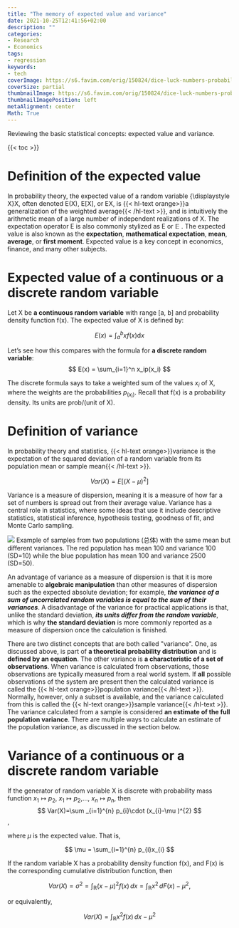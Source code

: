 ```yaml
---
title: "The memory of expected value and variance"
date: 2021-10-25T12:41:56+02:00
description: ""
categories:
- Research
- Economics
tags:
- regression
keywords:
- tech
coverImage: https://s6.favim.com/orig/150824/dice-luck-numbers-probability-Favim.com-3173606.jpg
coverSize: partial
thumbnailImage: https://s6.favim.com/orig/150824/dice-luck-numbers-probability-Favim.com-3173606.jpg
thumbnailImagePosition: left
metaAlignment: center
Math: True
---
```

Reviewing the basic statistical concepts: expected value and variance.
<!--more-->
{{< toc >}}
# Definition of the expected value
In probability theory, the expected value of a random variable {\displaystyle X}X, often denoted E(X), E[X], or EX, is {{< hl-text orange>}}a generalization of the weighted average{{< /hl-text >}}, and is intuitively the arithmetic mean of a large number of independent realizations of X. The expectation operator E is also commonly stylized as E or $\mathbb {E}$ . The expected value is also known as the **expectation**, **mathematical expectation**, **mean**, **average**, or **first moment**. Expected value is a key concept in economics, finance, and many other subjects.

# Expected value of a continuous or a discrete random variable

Let X be **a continuous random variable** with range [a, b] and probability
density function f(x). The expected value of X is defined by:

$$ E(x) = \int_a^b xf(x) \mathrm{d}x$$

Let’s see how this compares with the formula for **a discrete random variable**:
$$ E(x) = \sum_{i=1}^n  x_ip(x_i) $$

The discrete formula says to take a weighted sum of the values $x_i$ of X, where the weights are the probabilities $p_(x_i)$. Recall that f(x) is a probability density. Its units are prob/(unit of X).

# Definition of variance

In probability theory and statistics, {{< hl-text orange>}}variance is the expectation of the squared deviation of a random variable from its population mean or sample mean{{< /hl-text >}}.

$$ Var(X)= E[(X - \mu )^2]$$

Variance is a measure of dispersion, meaning it is a measure of how far a set of numbers is spread out from their average value. Variance has a central role in statistics, where some ideas that use it include descriptive statistics, statistical inference, hypothesis testing, goodness of fit, and Monte Carlo sampling.

![](https://upload.wikimedia.org/wikipedia/commons/thumb/f/f9/Comparison_standard_deviations.svg/400px-Comparison_standard_deviations.svg.png)
Example of samples from two populations (总体) with the same mean but different variances. The red population has mean 100 and variance 100 (SD=10) while the blue population has mean 100 and variance 2500 (SD=50).

An advantage of variance as a measure of dispersion is that it is more amenable to **algebraic manipulation** than other measures of dispersion such as the expected absolute deviation; for example, ***the variance of a sum of uncorrelated random variables is equal to the sum of their variances***. A disadvantage of the variance for practical applications is that, unlike the standard deviation, ***its units differ from the random variable***, which is why **the standard deviation** is more commonly reported as a measure of dispersion once the calculation is finished.

There are two distinct concepts that are both called "variance". One, as discussed above, is part of **a theoretical probability distribution** and is **defined by an equation**. The other variance is **a characteristic of a set of observations**. When variance is calculated from observations, those observations are typically measured from a real world system. If **all** possible observations of the system are present then the calculated variance is called the {{< hl-text orange>}}population variance{{< /hl-text >}}. Normally, however, only a subset is available, and the variance calculated from this is called the {{< hl-text orange>}}sample variance{{< /hl-text >}}. The variance calculated from a sample is considered **an estimate of the full population variance**. There are multiple ways to calculate an estimate of the population variance, as discussed in the section below.

# Variance of a continuous or a discrete random variable

If the generator of random variable X is discrete with probability mass function $x_{1} \mapsto p_{2}$, $x_{1} \mapsto p_{2}$,..., $x_{n} \mapsto p_{n}$, then
 $$ Var(X)=\sum _{i=1}^{n} p_{i}\cdot (x_{i}-\mu )^{2} $$,

 where $\mu$  is the expected value. That is,

 $$ \mu = \sum_{i=1}^{n} p_{i}x_{i} $$

If the random variable X has a probability density function f(x), and F(x) is the corresponding cumulative distribution function, then

$$ Var(X)=\sigma^{2} = \int_{\mathbb {R} }(x-\mu)^{2}f(x)\,dx =\int_{\mathbb {R} }x^{2}\,dF(x)-\mu^{2},$$

or equivalently,

$$ Var(X)=\int_{\mathbb {R} }x^{2}f(x)\,dx-\mu^{2}$$
